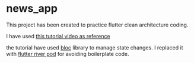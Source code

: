 # news_app

This project has been created to practice flutter clean architecture coding.

I have used [this tutorial video as reference](https://youtu.be/7V_P6dovixg?si=VvnHvaUlIqSmFcXM)

the tutorial have used [bloc](https://pub.dev/packages/flutter_bloc) library to manage state changes. 
I replaced it with [flutter river pod](https://pub.dev/packages/flutter_riverpod) for avoiding boilerplate code.